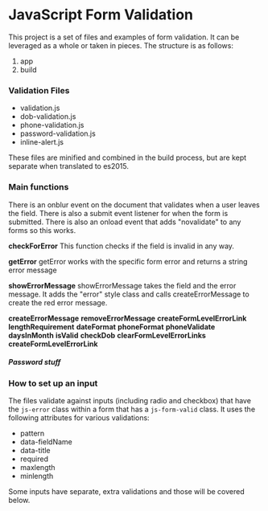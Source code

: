# JavaScript Form Validation

This project is a set of files and examples of form validation. It can be leveraged as a whole or taken in pieces. The structure is as follows:

1. app
2. build

### Validation Files
- validation.js
- dob-validation.js
- phone-validation.js
- password-validation.js
- inline-alert.js

These files are minified and combined in the build process, but are kept separate when translated to es2015.

### Main functions

There is an onblur event on the document that validates when a user leaves the field. There is also a submit event listener for when the form is submitted. There is also an onload event that adds "novalidate" to any forms so this works.

**checkForError**
This function checks if the field is invalid in any way.

**getError**
getError works with the specific form error and returns a string error message

**showErrorMessage**
showErrorMessage takes the field and the error message. It adds the "error" style class and calls createErrorMessage to create the red error message.

**createErrorMessage**
**removeErrorMessage**
**createFormLevelErrorLink**
**lengthRequirement**
**dateFormat**
**phoneFormat**
**phoneValidate**
**daysInMonth**
**isValid**
**checkDob**
**clearFormLevelErrorLinks**
**createFormLevelErrorLink**

##### Password stuff

### How to set up an input
The files validate against inputs (including radio and checkbox) that have the `js-error` class within a form that has a `js-form-valid` class. It uses the following attributes for various validations:
- pattern
- data-fieldName
- data-title
- required
- maxlength
- minlength

Some inputs have separate, extra validations and those will be covered below.
